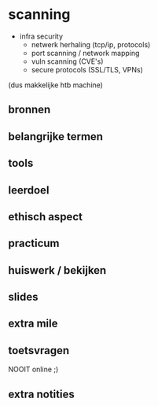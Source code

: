 # scanning
- infra security
    - netwerk herhaling (tcp/ip, protocols)
    - port scanning / network mapping
    - vuln scanning (CVE's)
    - secure protocols (SSL/TLS, VPNs)

(dus makkelijke htb machine)

## bronnen

## belangrijke termen

## tools

## leerdoel

## ethisch aspect

## practicum

## huiswerk / bekijken

## slides

## extra mile

## toetsvragen
NOOIT online ;)

## extra notities